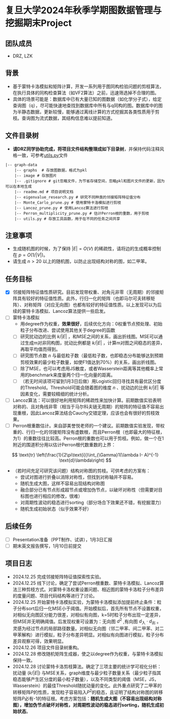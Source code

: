 # 复旦大学2024年秋季学期图数据管理与挖掘期末Project

## 团队成员

- DRZ, LZK

## 背景

- 基于蒙特卡洛模拟和矩阵计算，开发一系列用于图同构检验问题的剪枝算法，在执行具体的同构检查算法（如VF2算法）之前，迅速筛选掉不合理的图。
- 具体的场景可能是：数据库中已有大量已知的图数据（如化学分子式），给定查询图（q），尽可能快速地查找到数据库中所有与q同构的图。数据库中的图为半静态数据，更新较慢，能够通过离线计算的方式挖掘其各类性质用于剪枝。查询图为流式数据，其结构信息难以提前知道。

## 文件目录树

- **请DRZ同学协助完成，将项目文件结构整理成如下目录树**，并保持代码注释风格一致，可参考[utils.py](./utils.py)文件

```
|-- graph-data
    |-- graphs  # 存放图数据，格式为pkl
    |-- image # 存放图片
    |-- .gitignore # git忽略文件，为节省存储空间，忽略pkl和图片文件的更新，因为可以在本地生成
    |-- readme.md # 项目说明文档
    |-- eigenvalue_research.py # 研究不同种类的邻接矩阵特征值分布
    |-- Monte_Carlo_prune.py # 使用蒙特卡洛模拟进行剪枝
    |-- Lancoz_prune.py # 使用Lancoz算法进行剪枝
    |-- Perron_multiplicity_prune.py # 估计Perron根的重数，用于剪枝
    |-- utils.py # 存放工具函数，用于在不同的任务之间共享
```

## 注意事项
- 生成随机图的时候，为了保持 $|E|=O(V)$ 的稀疏性，请将边的生成概率控制在 $p=O(1/|V|)$。
- 请生成 $n>20$ 以上的随机图，以防止出现结构对称的图，如二甲苯。


## 任务目标

- [X] 邻接矩阵特征值性质研究。目前发现带权重、对角元非零（无周期）的邻接矩阵具有较好的特征值性质。此外，行归一化的矩阵（也即马尔可夫转移矩阵）、对称矩阵（对应无向图）也都有较好的特征值性质。以上发现可以为后续的蒙特卡洛模拟、Lancoz算法提供一些启发。
- [ ] 蒙特卡洛模拟
  - 用degree作为权重，**效果很好**，后续优化方向：0权重节点预处理、初始粒子分布改进、尝试使用其他关于degree的函数
  - [ ] 研究扰动边的比例 $k/|E|$ ，和MSE之间的关系，画出折线图。MSE可以通过生成m对非同构图，扰动比例都是 $k/|E|$ ，计算m对图之间稳态的差异，再取平均值而得到。
  - [ ] 研究图节点数 $n$ 与最低粒子数（最低粒子数，也即稳态分布能够达到预期剪枝效果的最少粒子数量，如使F1值达到70%）的关系，画出折线图。
  - [ ] 除了MSE，也可以考虑用JS散度，或者Wasserstein距离等其他概率上常用的benchmark来度量两个归一化向量的距离。
  - [ ] （若无时间该项可留到1月3日后做）用Logistic回归寻找具有最优区分度的Threshold。Threshold可能会随着图的维度 $n$ 、扰动边的比例 $k/|E|$ 等因素变化，需要较精细的统计分析。

- [ ] Lancoz算法：可以很好地利用矩阵的稀疏性来加快计算。前期数值实验表明对称的、且对角线非零（相当于马尔科夫链无周期）的矩阵的特征值不容易出现重根，因此Lancoz算法结合Cauchy交错定理，应该也会有很好的剪枝效果。
- [ ] Perron根重数估计。来自邵美誉悦老师的一个建议。前期数值实验发现，带权重的、行归一化的邻接矩阵没有虚数根，而且Perron根（也即最大的特征根，为1）的重数往往比较高。Perron根的重数也可以用于剪枝。例如，做一个在1附近的围道积分用以估计Perron根代数重数的上界：

$$
\text{tr} \left(\frac{1}{2\pi\text{i}}\int_{\Gamma}1(\lambda I- A)^{-1} \text{d}\lambda\right)
$$

- （若时间充足可研究该问题）结构对称图的剪枝。可供考虑的方案有：
  - 尝试对图进行折叠以消除对称性，但找到对称轴并不容易。
  - 随机生成大图，这样不容易出现结构对称图
  - 融合部分已有节点形成超节点或增加伪节点，以破坏对称性（但需要对目标图也进行相应的修改，很难）
  - 对周期性波动的稳态进行sorting（部分场合下效果还不错，有挖掘潜力）
  - 随机生成初始状态（似乎效果不好）

## 后续任务

- [ ] Presentation准备（PPT制作、试讲），1月3日汇报
- [ ] 期末英文报告撰写，1月10日前提交

## 项目日志

- 2024.12.25 完成邻接矩阵特征值探索性实验。
- 2024.12.25 线下讨论，确定了尝试Perron根重数、蒙特卡洛模拟、Lancoz算法三种剪枝方式。对蒙特卡洛权重设置问题、相近图的蒙特卡洛粒子分布差异的度量问题、项目代码结构等进行了讨论。
- 2024.12.25 开始蒙特卡洛模拟实验，为蒙特卡洛模拟添加提前终止条件：粒子分布sort后归一化MSE小于阈值。开始模拟后，首先所有节点不设置权重，对相似无向图区分能力很差，对相似有向图，k=5时粒子分布出现一定差异，但MSE并无明确阈值。后发现权重可设置为：无向图 $d^2$ ,有向图 $d_{\text{入}} \cdot d_{\text{出}}$ 。灵感为经过节点的局部路径数量。对相似无向图（邻二甲苯、间二甲苯、对二甲苯解构）进行模拟，粒子分布差异明显。对相似有向图进行模拟，粒子分布差异观察可得，效果明显。
- 2024.12.26 项目文件目录树重构。
- 2024.12.28 修改随机矩阵生成器，使之以degree作为权重，与蒙特卡洛模拟保持一致。
- 2024.12.28 讨论蒙特卡洛剪枝算法。确定了三项主要的统计学可视化分析：扰动量 $(k/|E|)$ 与MSE关系，graph维度与最少粒子数量关系（最少粒子指其稳态能够产生区分度的最小粒子数量），以及不同类型的阈值（MSE，JS，Wasserstein）的最佳Threshold随扰动量的变化。此外重点研究了二甲苯的转移矩阵$P$的性质，发现粒子容易陷入$P^2$的稳态，且证明了结构对称图的转移矩阵$P$必有-1的特征根。考虑方案包括：**随机生成大图（不容易出现结构对称图），增加伪节点破坏对称性，对周期性波动的稳态进行sorting，随机生成初始状态**。
